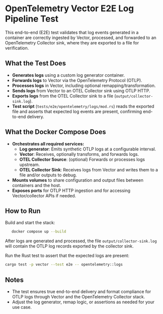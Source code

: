 # OpenTelemetry Vector E2E Log Pipeline Test

This end-to-end (E2E) test validates that log events generated in a container are correctly ingested by Vector, processed, and forwarded to an OpenTelemetry Collector sink, where they are exported to a file for verification.

## What the Test Does

- **Generates logs** using a custom log generator container.
- **Forwards logs** to Vector via the OpenTelemetry Protocol (OTLP).
- **Processes logs** in Vector, including optional remapping/transformation.
- **Sends logs** from Vector to an OTEL Collector sink using OTLP HTTP.
- **Exports logs** from the OTEL Collector sink to a file (`output/collector-sink.log`).
- **Test script** (`tests/e2e/opentelemetry/logs/mod.rs`) reads the exported file and asserts that expected log events are present, confirming end-to-end delivery.

## What the Docker Compose Does

- **Orchestrates all required services:**
  - **Log generator**: Emits synthetic OTLP logs at a configurable interval.
  - **Vector**: Receives, optionally transforms, and forwards logs.
  - **OTEL Collector Source**: (optional) Forwards or processes logs upstream.
  - **OTEL Collector Sink**: Receives logs from Vector and writes them to a file and/or outputs to debug.
- **Mounts volumes** to share configuration and output files between containers and the host.
- **Exposes ports** for OTLP HTTP ingestion and for accessing Vector/collector APIs if needed.

## How to Run

Build and start the stack:

```sh
   docker compose up --build
 ```

After logs are generated and processed, the file `output/collector-sink.log` will contain the OTLP log records exported by the collector sink.

Run the Rust test to assert that the expected logs are present:

 ```sh
 cargo test -p vector --test e2e -- opentelemetry::logs
 ```

## Notes

- The test ensures true end-to-end delivery and format compliance for OTLP logs through Vector and the OpenTelemetry Collector stack.
- Adjust the log generator, remap logic, or assertions as needed for your use case.
